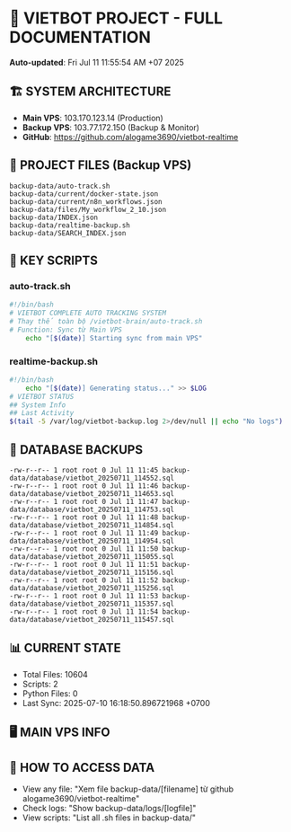 # 🤖 VIETBOT PROJECT - FULL DOCUMENTATION
**Auto-updated**: Fri Jul 11 11:55:54 AM +07 2025

## 🏗️ SYSTEM ARCHITECTURE
- **Main VPS**: 103.170.123.14 (Production)
- **Backup VPS**: 103.77.172.150 (Backup & Monitor)
- **GitHub**: https://github.com/alogame3690/vietbot-realtime

## 📁 PROJECT FILES (Backup VPS)
```
backup-data/auto-track.sh
backup-data/current/docker-state.json
backup-data/current/n8n_workflows.json
backup-data/files/My_workflow_2_10.json
backup-data/INDEX.json
backup-data/realtime-backup.sh
backup-data/SEARCH_INDEX.json
```

## 🔧 KEY SCRIPTS
### auto-track.sh
```bash
#!/bin/bash
# VIETBOT COMPLETE AUTO TRACKING SYSTEM
# Thay thế toàn bộ /vietbot-brain/auto-track.sh
# Function: Sync từ Main VPS
    echo "[$(date)] Starting sync from main VPS"
```
### realtime-backup.sh
```bash
#!/bin/bash
    echo "[$(date)] Generating status..." >> $LOG
# VIETBOT STATUS
## System Info
## Last Activity
$(tail -5 /var/log/vietbot-backup.log 2>/dev/null || echo "No logs")
```

## 💾 DATABASE BACKUPS
```
-rw-r--r-- 1 root root 0 Jul 11 11:45 backup-data/database/vietbot_20250711_114552.sql
-rw-r--r-- 1 root root 0 Jul 11 11:46 backup-data/database/vietbot_20250711_114653.sql
-rw-r--r-- 1 root root 0 Jul 11 11:47 backup-data/database/vietbot_20250711_114753.sql
-rw-r--r-- 1 root root 0 Jul 11 11:48 backup-data/database/vietbot_20250711_114854.sql
-rw-r--r-- 1 root root 0 Jul 11 11:49 backup-data/database/vietbot_20250711_114954.sql
-rw-r--r-- 1 root root 0 Jul 11 11:50 backup-data/database/vietbot_20250711_115055.sql
-rw-r--r-- 1 root root 0 Jul 11 11:51 backup-data/database/vietbot_20250711_115156.sql
-rw-r--r-- 1 root root 0 Jul 11 11:52 backup-data/database/vietbot_20250711_115256.sql
-rw-r--r-- 1 root root 0 Jul 11 11:53 backup-data/database/vietbot_20250711_115357.sql
-rw-r--r-- 1 root root 0 Jul 11 11:54 backup-data/database/vietbot_20250711_115457.sql
```

## 📊 CURRENT STATE
- Total Files: 10604
- Scripts: 2
- Python Files: 0
- Last Sync: 2025-07-10 16:18:50.896721968 +0700

## 🖥️ MAIN VPS INFO


## 🚨 HOW TO ACCESS DATA
- View any file: "Xem file backup-data/[filename] từ github alogame3690/vietbot-realtime"
- Check logs: "Show backup-data/logs/[logfile]"
- View scripts: "List all .sh files in backup-data/"
